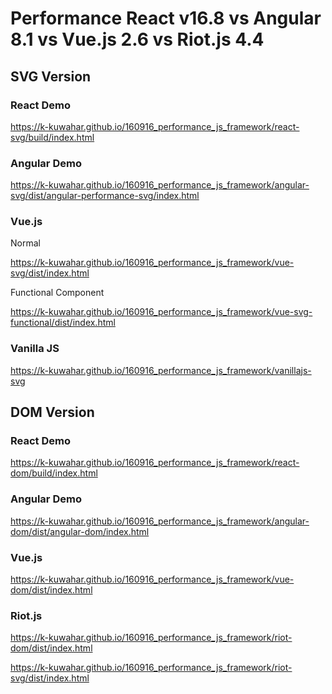 # Performance React v16.8 vs Angular 8.1 vs Vue.js 2.6 vs Riot.js 4.4

## SVG Version

### React Demo
https://k-kuwahar.github.io/160916_performance_js_framework/react-svg/build/index.html

### Angular Demo
https://k-kuwahar.github.io/160916_performance_js_framework/angular-svg/dist/angular-performance-svg/index.html

### Vue.js
Normal

https://k-kuwahar.github.io/160916_performance_js_framework/vue-svg/dist/index.html

Functional Component

https://k-kuwahar.github.io/160916_performance_js_framework/vue-svg-functional/dist/index.html

### Vanilla JS
https://k-kuwahar.github.io/160916_performance_js_framework/vanillajs-svg

## DOM Version

### React Demo
https://k-kuwahar.github.io/160916_performance_js_framework/react-dom/build/index.html

### Angular Demo
https://k-kuwahar.github.io/160916_performance_js_framework/angular-dom/dist/angular-dom/index.html

### Vue.js
https://k-kuwahar.github.io/160916_performance_js_framework/vue-dom/dist/index.html

### Riot.js

https://k-kuwahar.github.io/160916_performance_js_framework/riot-dom/dist/index.html

https://k-kuwahar.github.io/160916_performance_js_framework/riot-svg/dist/index.html

